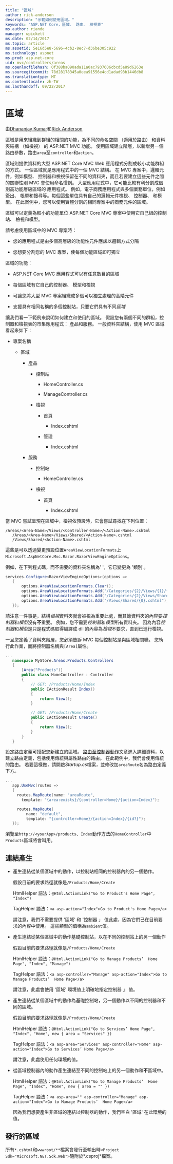 ```yaml
---
title: "區域"
author: rick-anderson
description: "示範如何使用區域。"
keywords: "ASP.NET Core，區域、 路由、 檢視表"
ms.author: riande
manager: wpickett
ms.date: 02/14/2017
ms.topic: article
ms.assetid: 5e16d5e8-5696-4cb2-8ec7-d36be305c922
ms.technology: aspnet
ms.prod: asp.net-core
uid: mvc/controllers/areas
ms.openlocfilehash: 0f388ba090ada11a0ac7937606cbcd5a89d6263e
ms.sourcegitcommit: 78d28178345a0eea91556e4cd1adad98b1446db8
ms.translationtype: MT
ms.contentlocale: zh-TW
ms.lasthandoff: 09/22/2017
---
```

# <a name="areas"></a>區域

由[Dhananjay Kumar](https://twitter.com/debug_mode)和[Rick Anderson](https://twitter.com/RickAndMSFT)

區域是用來組織到群組的相關的功能，為不同的命名空間 （適用於路由） 和資料夾結構 （如檢視） 的 ASP.NET MVC 功能。 使用區域建立階層，以新增另一個路由參數，路由`area`至`controller`和`action`。

區域則提供資料的大型 ASP.NET Core MVC Web 應用程式分割成較小功能群組的方式。 一個區域就是應用程式中的一個 MVC 結構。 在 MVC 專案中，邏輯元件，例如模型、 控制器和檢視保留在不同的資料夾，而且若要建立這些元件之間的關聯性則 MVC 會使用命名慣例。 大型應用程式中，它可能比較有利分割成個別高功能層級區域的 應用程式。 例如，電子商務應用程式與多個業務單位，例如簽出、 帳單和搜尋等。每個這些單位具有自己的邏輯元件檢視、 控制器、 和模型。 在此案例中，您可以使用實體分割的相同專案中的商務元件的區域。

區域可以定義為較小的功能單位 ASP.NET Core MVC 專案中使用它自己組的控制站、 檢視和模型。

請考慮使用區域中的 MVC 專案時：

* 您的應用程式是由多個高層級的功能性元件應該以邏輯方式分隔

* 您想要分割您的 MVC 專案，使每個功能區域即可獨立

區域的功能：

* ASP.NET Core MVC 應用程式可以有任意數目的區域

* 每個區域有它自己的控制器、 模型和檢視

* 可讓您將大型 MVC 專案組織成多個可以獨立處理的高階元件

* 支援具有相同名稱的多個控制站，只要它們具有不同*區域*

讓我們看一下範例來說明如何建立和使用的區域。 假設您有兩個不同的群組，控制器和檢視表的市集應用程式： 產品和服務。 一般資料夾結構，使用 MVC 區域看起來如下：

* 專案名稱

  * 區域

    * 產品

      * 控制站

        * HomeController.cs

        * ManageController.cs

      * 檢視

        * 首頁

          * Index.cshtml

        * 管理

          * Index.cshtml

    * 服務

      * 控制站

        * HomeController.cs

      * 檢視

        * 首頁

          * Index.cshtml

當 MVC 嘗試呈現在區域中，檢視依預設時，它會嘗試尋找在下列位置：

```text
/Areas/<Area-Name>/Views/<Controller-Name>/<Action-Name>.cshtml
   /Areas/<Area-Name>/Views/Shared/<Action-Name>.cshtml
   /Views/Shared/<Action-Name>.cshtml
   ```

這些是可以透過變更預設位置`AreaViewLocationFormats`上`Microsoft.AspNetCore.Mvc.Razor.RazorViewEngineOptions`。

例如，在下列程式碼，而不需要的資料夾名稱為' '，它已變更為 '類別'。

```csharp
services.Configure<RazorViewEngineOptions>(options =>
   {
       options.AreaViewLocationFormats.Clear();
       options.AreaViewLocationFormats.Add("/Categories/{2}/Views/{1}/{0}.cshtml");
       options.AreaViewLocationFormats.Add("/Categories/{2}/Views/Shared/{0}.cshtml");
       options.AreaViewLocationFormats.Add("/Views/Shared/{0}.cshtml");
   });
   ```

請注意一件事是，結構*檢視*資料夾就會被視為重要此處，而其餘資料夾的內容要*控制器*和*模型*沒有**不**重要。 例如，您不需要*控制器*和*模型*所有資料夾。 因為內容*控制器*和*模型*是只是程式碼取得編譯成 dll 的內容為*檢視*不要求，直到已進行檢視。

一旦您定義了資料夾階層，您必須告訴 MVC 每個控制站是與區域相關聯。 您執行此作業，而將控制器名稱與`[Area]`屬性。

<!-- literal_block {"ids": [], "linenos": false, "xml:space": "preserve", "language": "csharp", "highlight_args": {"hl_lines": [4]}} -->

```csharp
...
   namespace MyStore.Areas.Products.Controllers
   {
       [Area("Products")]
       public class HomeController : Controller
       {
           // GET: /Products/Home/Index
           public IActionResult Index()
           {
               return View();
           }

           // GET: /Products/Home/Create
           public IActionResult Create()
           {
               return View();
           }
       }
   }
   ```

設定路由定義可搭配您新建立的區域。 [路由至控制器動作](routing.md)文章進入詳細資料，以建立路由定義，包括使用傳統與屬性路由的路由。 在此範例中，我們會使用傳統的路由。 若要這樣做，請開啟*Startup.cs*檔案，並修改加`areaRoute`名為路由定義下方。

<!-- literal_block {"ids": [], "linenos": false, "xml:space": "preserve", "language": "csharp", "highlight_args": {"hl_lines": [4, 5, 6]}} -->

```csharp
...
   app.UseMvc(routes =>
   {
     routes.MapRoute(name: "areaRoute",
       template: "{area:exists}/{controller=Home}/{action=Index}");

     routes.MapRoute(
         name: "default",
         template: "{controller=Home}/{action=Index}/{id?}");
   });
   ```

瀏覽至`http://<yourApp>/products`、`Index`動作方法的`HomeController`中`Products`區域將會叫用。

## <a name="link-generation"></a>連結產生

* 產生連結從某個區域中的動作，以控制站相同的控制器內的另一個動作。

  假設目前的要求路徑就像是`/Products/Home/Create`

  HtmlHelper 語法：`@Html.ActionLink("Go to Product's Home Page", "Index")`

  TagHelper 語法：`<a asp-action="Index">Go to Product's Home Page</a>`

  請注意，我們不需要提供 '區域' 和 '控制器 」 值此處，因為它們已在目前要求的內容中使用。 這些類型的值稱為`ambient`值。

* 產生連結從某個區域中的動作基礎控制站，以在不同的控制站上的另一個動作

  假設目前的要求路徑就像是`/Products/Home/Create`

  HtmlHelper 語法：`@Html.ActionLink("Go to Manage Products’  Home Page", "Index", "Manage")`

  TagHelper 語法：`<a asp-controller="Manage" asp-action="Index">Go to Manage Products’  Home Page</a>`

  請注意，此處會使用 '區域' 環境值上明確地指定控制器 」 值。

* 產生連結從某個區域中的動作為基礎控制站，另一個動作以不同的控制器和不同的區域。

  假設目前的要求路徑就像是`/Products/Home/Create`

  HtmlHelper 語法：`@Html.ActionLink("Go to Services’ Home Page", "Index", "Home", new { area = "Services" })`

  TagHelper 語法：`<a asp-area="Services" asp-controller="Home" asp-action="Index">Go to Services’ Home Page</a>`

  請注意，此處使用任何環境的值。

* 從區域控制器內的動作產生連結至不同的控制站上的另一個動作和**不**區域中。

  HtmlHelper 語法：`@Html.ActionLink("Go to Manage Products’  Home Page", "Index", "Home", new { area = "" })`

  TagHelper 語法：`<a asp-area="" asp-controller="Manage" asp-action="Index">Go to Manage Products’  Home Page</a>`

  因為我們想要產生非區域的連結以控制器的動作，我們空白 '區域' 在此環境的值。

## <a name="publishing-areas"></a>發行的區域

所有`*.cshtml`和`wwwroot/**`檔案會發行至輸出時`<Project Sdk="Microsoft.NET.Sdk.Web">`隨附於*.csproj*檔案。
